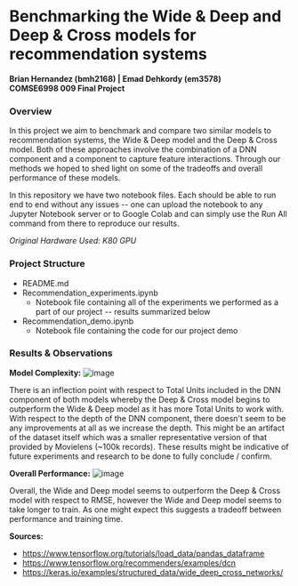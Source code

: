 # Benchmarking the Wide & Deep and Deep & Cross models for recommendation systems
**Brian Hernandez (bmh2168) | Emad Dehkordy (em3578)**  
**COMSE6998 009 Final Project**

### Overview

In this project we aim to benchmark and compare two similar models to recommendation systems, the Wide & Deep model and the Deep & Cross model. Both of these approaches involve the combination of a DNN component and a component to capture feature interactions. Through our methods we hoped to shed light on some of the tradeoffs and overall performance of these models.

In this repository we have two notebook files. Each should be able to run end to end without any issues -- one can upload the notebook to any Jupyter Notebook server or to Google Colab and can simply use the Run All command from there to reproduce our results.

*Original Hardware Used: K80 GPU*

### Project Structure
* README.md
* Recommendation_experiments.ipynb
  * Notebook file containing all of the experiments we performed as a part of our project -- results summarized below
* Recommendation_demo.ipynb 
  * Notebook file containing the code for our project demo

### Results & Observations

**Model Complexity:**
![image](https://user-images.githubusercontent.com/11566480/167333277-6d556095-f12b-4a31-b155-c0f3289a7935.png)

There is an inflection point with respect to Total Units included in the DNN component of both models whereby the Deep & Cross model begins to outperform the Wide & Deep model as it has more Total Units to work with. With respect to the depth of the DNN component, there doesn't seem to be any improvements at all as we increase the depth. This might be an artifact of the dataset itself which was a smaller representative version of that provided by Movielens (~100k records). These results might be indicative of future experiments and research to be done to fully conclude / confirm.


**Overall Performance:**
![image](https://user-images.githubusercontent.com/11566480/167333572-dafb0fc6-3c18-4bd3-9262-92e0553d02df.png)

Overall, the Wide and Deep model seems to outperform the Deep & Cross model with respect to RMSE, however the Wide and Deep model seems to take longer to train. As one might expect this suggests a tradeoff between performance and training time.

**Sources:** 
- https://www.tensorflow.org/tutorials/load_data/pandas_dataframe
- https://www.tensorflow.org/recommenders/examples/dcn 
- https://keras.io/examples/structured_data/wide_deep_cross_networks/ 
